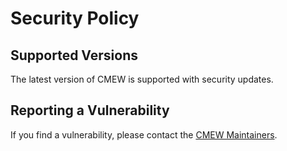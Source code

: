 # Security Policy

## Supported Versions

The latest version of CMEW is supported with security updates.

## Reporting a Vulnerability

If you find a vulnerability, please contact the [CMEW Maintainers].

[CMEW Maintainers]: https://github.com/MetOffice/CMEW?tab=readme-ov-file#maintainers
